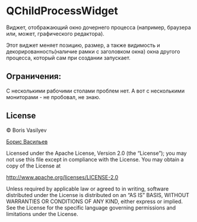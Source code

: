 # QChildProcessWidget

Виджет, отображающий окно дочернего процесса (например, браузера или, может, графического редактора).

Этот виджет меняет позицию, размер, а также видимость и декорированность(наличие рамки с заголовком окна) окна другого процесса, который сам при создании запускает.

## Ограничения:

С несколькими рабочими столами проблем нет. А вот с несколькими мониторами - не пробовал, не знаю.

## License

&copy; Boris Vasilyev

[Борис Васильев](https://github.com/1024sparrow)

Licensed under the Apache License, Version 2.0 (the “License”); you may not use
this file except in compliance with the License. You may obtain a copy of the
License at

http://www.apache.org/licenses/LICENSE-2.0

Unless required by applicable law or agreed to in writing, software distributed
under the License is distributed on an “AS IS” BASIS, WITHOUT WARRANTIES OR
CONDITIONS OF ANY KIND, either express or implied. See the License for the
specific language governing permissions and limitations under the License.
